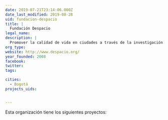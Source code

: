```yaml
---
date: 2019-07-21T23:14:06.000Z
date_last_modified: 2019-08-28
uid: fundacion-despacio
title: |
  Fundación Despacio
legal_name: 
description: |
  Promover la calidad de vida en ciudades a través de la investigación aplicada.
org_type: 
website: http://www.despacio.org/
year_founded: 2008
facebook: 
twitter: 
tags:

cities: 
  - Bogotá
projects_uids:


---
```


Esta organización tiene los siguientes proyectos:


